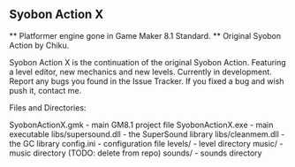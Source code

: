 ## Syobon Action X
** Platformer engine gone in Game Maker 8.1 Standard. **
Original Syobon Action by Chiku.

Syobon Action X is the continuation of the original Syobon Action. Featuring a level editor, new mechanics and new levels.
Currently in development. Report any bugs you found in the Issue Tracker. If you fixed a bug and wish push it, contact me.

Files and Directories:

SyobonActionX.gmk - main GM8.1 project file
SyobonActionX.exe - main executable
libs/supersound.dll - the SuperSound library
libs/cleanmem.dll - the GC library
config.ini - configuration file
levels/ - level directory
music/ - music directory (TODO: delete from repo)
sounds/ - sounds directory
